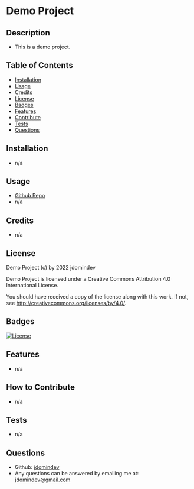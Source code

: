 # Demo Project
## Description
- This is a demo project.
## Table of Contents 
- [Installation](#installation)
- [Usage](#usage)
- [Credits](#credits)
- [License](#license)
- [Badges](#badges)
- [Features](#features)
- [Contribute](#contribute)
- [Tests](#tests)
- [Questions](#questions)
## Installation
- n/a
## Usage
- [Github Repo](https://github.com/jdomindev)
- n/a
## Credits
- n/a
## License
  Demo Project (c) by 2022 jdomindev

  Demo Project is licensed under a
  Creative Commons Attribution 4.0 International License.
      
  You should have received a copy of the license along with this
  work. If not, see <http://creativecommons.org/licenses/by/4.0/>.
## Badges 
[![License](https://img.shields.io/badge/License-CC_BY_4.0-lightgrey.svg)](https://creativecommons.org/licenses/by/4.0/)
## Features
- n/a
## How to Contribute
- n/a
## Tests
- n/a
## Questions
- Github: [jdomindev](https://github.com/jdomindev)
- Any questions can be answered by emailing me at: [jdomindev@gmail.com](mailto:jdomindev@gmail.com)
